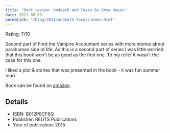 ```yaml
---
title: "Book review: Undeath and Taxes by Drew Hayes"
date: 2021-08-09
permalink: "/blog/2021/undeath-taxes/index.html"
---
```


Rating: 7/10

Second part of Fred the Vampire Accountant series with more stories about parahuman side of life. As this is a second part of series I was little worried that this book won't be as good as the first one. To my relief it wasn't the case for this one.

I liked a plot & stories that was presented in the book - it was fun summer read.

Book can be found on [amazon](https://www.amazon.com/Undeath-Taxes-Fred-Book-2-ebook/dp/B012P8CF6Q).

## Details

- ISBN: B012P8CF6Q
- Publisher: REUTS Publications
- Year of publication: 2015
